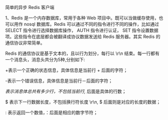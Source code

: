 简单的异步 Redis 客户端


1、Redis 是一个内存数据库，常用于各种 Web 项目中。既可以当做缓存使用，也可以用作 nosql 数据库。Redis 可以通过不同的指令进行不同的操作，比如通过 SELECT 指令进行选择数据库操作， AUTH 指令进行认证， SET 指令设置数据项。这些指令在底层都会被翻译成协议数据发送给 Redis 服务器。其实 Redis 的通信协议非常简单。

Redis 的通信协议是基于文本的，且以行为划分，每行以 \r\n 结束。每一行都有一个消息头，消息头共分为5种,分别如下:

+表示一个正确的状态信息，具体信息是当前行 + 后面的字符；

-表示一个错误信息，具体信息是当前行－后面的字符；

*表示消息体总共有多少行，不包括当前行,* 后面是具体的行数；

$ 表示下一行数据长度，不包括换行符长度 \r\n, $ 后面则是对应的长度的数据；

: 表示返回一个数值，：后面是相应的数字节符；

